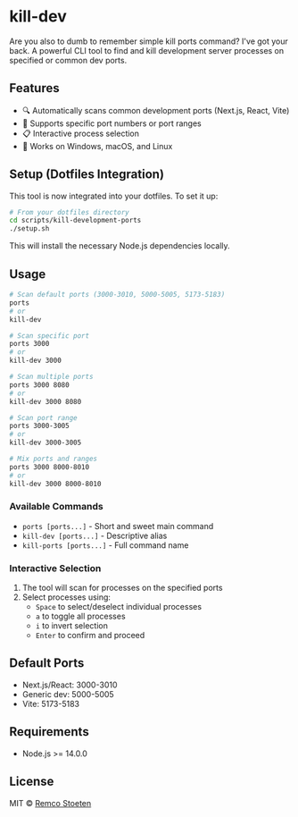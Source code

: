 # kill-dev

Are you also to dumb to remember simple kill ports command? I've got your back. A powerful CLI tool to find and kill development server processes on specified or common dev ports. 

## Features

- 🔍 Automatically scans common development ports (Next.js, React, Vite)
- 🎯 Supports specific port numbers or port ranges
- 📋 Interactive process selection
- 💪 Works on Windows, macOS, and Linux

## Setup (Dotfiles Integration)

This tool is now integrated into your dotfiles. To set it up:

```bash
# From your dotfiles directory
cd scripts/kill-development-ports
./setup.sh
```

This will install the necessary Node.js dependencies locally.

## Usage

```bash
# Scan default ports (3000-3010, 5000-5005, 5173-5183)
ports
# or
kill-dev

# Scan specific port
ports 3000
# or
kill-dev 3000

# Scan multiple ports
ports 3000 8080
# or
kill-dev 3000 8080

# Scan port range
ports 3000-3005
# or
kill-dev 3000-3005

# Mix ports and ranges
ports 3000 8000-8010
# or
kill-dev 3000 8000-8010
```

### Available Commands

- `ports [ports...]` - Short and sweet main command
- `kill-dev [ports...]` - Descriptive alias
- `kill-ports [ports...]` - Full command name

### Interactive Selection

1. The tool will scan for processes on the specified ports
2. Select processes using:
   - `Space` to select/deselect individual processes
   - `a` to toggle all processes
   - `i` to invert selection
   - `Enter` to confirm and proceed

## Default Ports

- Next.js/React: 3000-3010
- Generic dev: 5000-5005
- Vite: 5173-5183

## Requirements

- Node.js >= 14.0.0

## License

MIT © [Remco Stoeten](https://github.com/remcostoeten)

